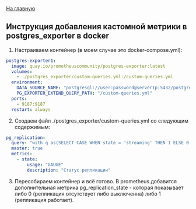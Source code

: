 [На главную](README.md)

## Инструкция добавления кастомной метрики в postgres_exporter в docker

1. Настраиваем контейнер (в моем случае это docker-compose.yml):

```yml
postgres-exporter1:
  image: quay.io/prometheuscommunity/postgres-exporter:latest
  volumes:
    - ./postgres_exporter/custom-queries.yml:/custom-queries.yml
  environment:
    DATA_SOURCE_NAME: "postgresql://user:password@serverIp:5432/postgres?sslmode=disable"
    PG_EXPORTER_EXTEND_QUERY_PATH: "/custom-queries.yml"
  ports:
    - 9187:9187
  restart: always
```

2. Создаем файл ./postgres_exporter/custom-queries.yml со следующим содержимым:

```yml
pg_replication:
  query: "with q as(SELECT CASE WHEN state = 'streaming' THEN 1 ELSE 0 END as state FROM pg_stat_replication) select state from q union all select '0' where not exists(select 1 from q)"
  master: true
  metrics:
    - state:
        usage: "GAUGE"
        description: "Статус репликации"
```

3. Пересобираем контейнер и всё готово. В prometheus добавится дополнительная метрика pg_replication_state - которая показывает либо 0 (репликация отсутствует либо выключенна) либо 1 (репликация работает).
